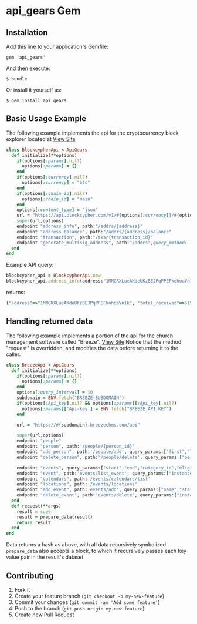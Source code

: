 # api_gears Gem

## Installation

Add this line to your application's Gemfile:

  ```gem 'api_gears'```

And then execute:

  ```$ bundle```

Or install it yourself as:

  ```$ gem install api_gears```

## Basic Usage Example
The following example implements the api for the cryptocurrency block explorer located at [View Site](http://blockcypher.com)

```ruby
class BlockcypherApi < ApiGears
  def initialize(**options)
    if(options[:params].nil?)
      options[:params] = {}
    end
    if(options[:currency].nil?)
      options[:currency] = "btc"
    end
    if(options[:chain_id].nil?)
      options[:chain_id] = "main"
    end
    options[:content_type] = "json"
    url = "https://api.blockcypher.com/v1/#{options[:currency]}/#{options[:chain_id]}"
    super(url,options)
    endpoint "address_info", path:"/addrs/{address}"
    endpoint "address_balance", path:"/addrs/{address}/balance"
    endpoint "transaction", path:"/txs/{transaction_id}"
    endpoint "generate_multisig_address", path:"/addrs",query_method: :post, query_params:[:pubkeys], set_query_params:{script_type:"multisig-2-of-3"}
  end
end
```
Example API query:
```ruby
blockcypher_api = BlockcypherApi.new
blockcypher_api.address_info(address:"1MNGRXLueAKdeUKzBEJPqPPEFkohoaVn1k")
```
returns:
```ruby
{"address"=>"1MNGRXLueAKdeUKzBEJPqPPEFkohoaVn1k", "total_received"=>519281, "total_sent"=>519281, "balance"=>0, "unconfirmed_balance"=>0, "final_balance"=>0, "n_tx"=>4, "unconfirmed_n_tx"=>0, "final_n_tx"=>4, "txrefs"=>[{"tx_hash"=>"afb235a1568c3aa73aa5d0ed6d99198ce3fb857d822586c41bf0764ae118c1c5", "block_height"=>625997, "tx_input_n"=>7, "tx_output_n"=>-1, "value"=>235203, "ref_balance"=>0, "confirmations"=>9334, "confirmed"=>"2020-04-14T22:12:21Z", "double_spend"=>false}, {"tx_hash"=>"e5ff7ca00c85c7c7eea2e03015d814386dc9f2536577031b5909726f81dcfdec", "block_height"=>625994, "tx_input_n"=>3, "tx_output_n"=>-1, "value"=>284078, "ref_balance"=>235203, "confirmations"=>9337, "confirmed"=>"2020-04-14T21:49:16Z", "double_spend"=>false}, {"tx_hash"=>"83a6453eba87c046f0a1de72cba266f9b3087ae6ec12bb662901d33d2bc771e1", "block_height"=>625340, "tx_input_n"=>-1, "tx_output_n"=>0, "value"=>284078, "ref_balance"=>519281, "spent"=>true, "spent_by"=>"e5ff7ca00c85c7c7eea2e03015d814386dc9f2536577031b5909726f81dcfdec", "confirmations"=>9991, "confirmed"=>"2020-04-10T20:50:53Z", "double_spend"=>false}, {"tx_hash"=>"8aa0896adb78e8fe6981b8de7f8171cdfc43136f5c407946369399980cd2b92f", "block_height"=>625340, "tx_input_n"=>-1, "tx_output_n"=>21, "value"=>235203, "ref_balance"=>235203, "spent"=>true, "spent_by"=>"afb235a1568c3aa73aa5d0ed6d99198ce3fb857d822586c41bf0764ae118c1c5", "confirmations"=>9991, "confirmed"=>"2020-04-10T20:50:53Z", "double_spend"=>false}], "tx_url"=>"https://api.blockcypher.com/v1/btc/main/txs/"}
```

## Handling returned data
The following example implements a portion of the api for the church management software called "Breeze". [View Site](https://www.breezechms.com/) Notice that the method "request" is overridden, and modifies the data before returning it to the caller.
```ruby
class BreezeApi < ApiGears
  def initialize(**options)
    if(options[:params].nil?)
      options[:params] = {}
    end
    options[:query_interval] = 10
    subdomain = ENV.fetch("BREEZE_SUBDOMAIN")
    if(options[:Api_key].nil? && options[:params][:Api_key].nil?)
      options[:params]['Api-key'] = ENV.fetch("BREEZE_API_KEY")
    end

    url = "https://#{subdomain}.breezechms.com/api"

    super(url,options)
    endpoint "people"
    endpoint "person", path:'/people/{person_id}'
    endpoint "add_person", path:'/people/add', query_params:["first","last"]
    endpoint "delete_person", path:'/people/delete', query_params:["person_id"]

    endpoint "events", query_params:["start","end","category_id","eligible","details","limit"]
    endpoint "event", path:'events/list_event', query_params:["instance_id","schedule","schedule_direction","schedule_limit","eligible","details"]
    endpoint "calendars", path:'/events/calendars/list'
    endpoint "locations", path:'/events/locations'
    endpoint "add_event", path:'events/add', query_params:["name","starts_on","ends_on","all_day","description","category_id","event_id"]
    endpoint "delete_event", path:'events/delete', query_params:["instance_id"]
  end
  def request(**args)
    result = super
    result = prepare_data(result)
    return result
  end
end
```
Data returns a hash as above, with all data recursively symbolized. ```prepare_data``` also accepts a block, to which it recursively passes each key value pair in the result's dataset.

## Contributing

1. Fork it
2. Create your feature branch (`git checkout -b my-new-feature`)
3. Commit your changes (`git commit -am 'Add some feature'`)
4. Push to the branch (`git push origin my-new-feature`)
5. Create new Pull Request
